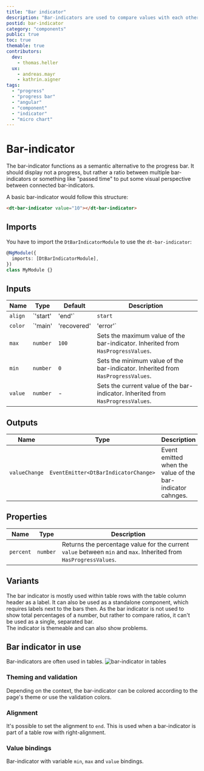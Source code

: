 ```yaml
---
title: "Bar indicator"
description: "Bar-indicators are used to compare values with each other."
postid: bar-indicator
category: "components"
public: true
toc: true
themable: true
contributors:
  dev:
    - thomas.heller 
  ux:
    - andreas.mayr
    - kathrin.aigner
tags:
  - "progress"
  - "progress bar"
  - "angular"
  - "component"
  - "indicator"
  - "micro chart"
---
```


# Bar-indicator

The bar-indicator functions as a semantic alternative to the progress bar. It
should display not a progress, but rather a ratio between multiple
bar-indicators or something like "passed time" to put some visual perspective
between connected bar-indicators.

<docs-source-example example="BarIndicatorDefaultExample"></docs-source-example>

A basic bar-indicator would follow this structure:

```html
<dt-bar-indicator value="10"></dt-bar-indicator>
```

## Imports

You have to import the `DtBarIndicatorModule` to use the `dt-bar-indicator`:

```typescript
@NgModule({
  imports: [DtBarIndicatorModule],
})
class MyModule {}
```

## Inputs

| Name    | Type                             | Default | Description                                                                                                        |
| ------- | -------------------------------- | ------- | ------------------------------------------------------------------------------------------------------------------ |
| `align` | `'start' | 'end'`                | `start` | Alignment of the bar-indicator defining if increasing percentage values let the bar grow to the left or the right. |
| `color` | `'main' | 'recovered' | 'error'` | `main`  | Current variation of the theme color which is applied to the color of the bar-indicator .                          |
| `max`   | `number`                         | `100`   | Sets the maximum value of the bar-indicator. Inherited from `HasProgressValues`.                                   |
| `min`   | `number`                         | `0`     | Sets the minimum value of the bar-indicator. Inherited from `HasProgressValues`.                                   |
| `value` | `number`                         | -       | Sets the current value of the bar-indicator. Inherited from `HasProgressValues`.                                   |

## Outputs

| Name          | Type                                 | Description                                                |
| ------------- | ------------------------------------ | ---------------------------------------------------------- |
| `valueChange` | `EventEmitter<DtBarIndicatorChange>` | Event emitted when the value of the bar-indicator cahnges. |

## Properties

| Name      | Type     | Description                                                                                                       |
| --------- | -------- | ----------------------------------------------------------------------------------------------------------------- |
| `percent` | `number` | Returns the percentage value for the current `value` between `min` and `max`. Inherited from `HasProgressValues`. |


## Variants

The bar indicator is mostly used within table rows with the table column header as a label. It can also be used as a standalone component, which requires labels next to the bars then. As the bar indicator is not used to show total percentages of a number, but rather to compare ratios, it can't be used as a single, separated bar.  
The indicator is themeable and can also show problems.

<docs-source-example example="BarIndicatorColorExample"></docs-source-example>


## Bar indicator in use

<!-- TODO: delete image, add demo-->
Bar-indicators are often used in tables.
![bar-indicator in tables](https://dt-cdn.net/images/bar-indicator-in-tables-620-987fc7c632.png)

### Theming and validation
Depending on the context, the bar-indicator can be colored according to the page's theme or use the validation colors.
<docs-source-example example="BarIndicatorColorExample"></docs-source-example>

### Alignment
It's possible to set the alignment to `end`. This is used when a bar-indicator is part of a table row with right-alignment.
<docs-source-example example="BarIndicatorAlignmentExample"></docs-source-example>

### Value bindings
Bar-indicator with variable `min`, `max` and `value` bindings.
<docs-source-example example="BarIndicatorDynamicExample"></docs-source-example>
